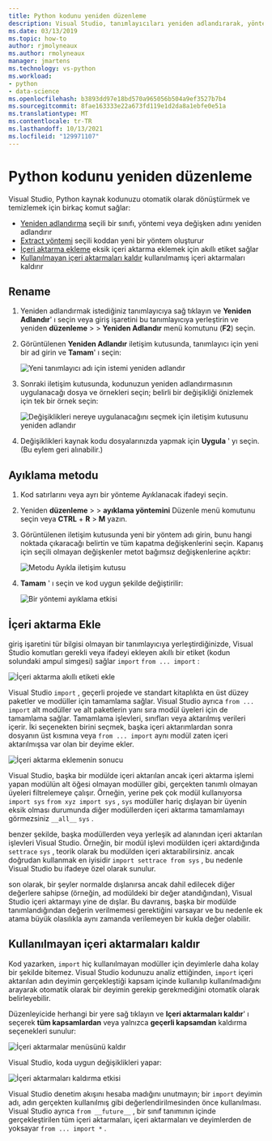 ```yaml
---
title: Python kodunu yeniden düzenleme
description: Visual Studio, tanımlayıcıları yeniden adlandırarak, yöntemleri ayıklayarak, içeri aktarmalar ekleyerek ve kullanılmayan içeri aktarmaları kaldırarak Python kodunu yeniden düzenleme kolayolmasını sağlar.
ms.date: 03/13/2019
ms.topic: how-to
author: rjmolyneaux
ms.author: rmolyneaux
manager: jmartens
ms.technology: vs-python
ms.workload:
- python
- data-science
ms.openlocfilehash: b3893dd97e18bd570a965056b504a9ef3527b7b4
ms.sourcegitcommit: 8fae163333e22a673fd119e1d2da8a1ebfe0e51a
ms.translationtype: MT
ms.contentlocale: tr-TR
ms.lasthandoff: 10/13/2021
ms.locfileid: "129971107"
---
```

# <a name="refactor-python-code"></a>Python kodunu yeniden düzenleme

Visual Studio, Python kaynak kodunuzu otomatik olarak dönüştürmek ve temizlemek için birkaç komut sağlar:

- [Yeniden adlandırma](#rename) seçili bir sınıfı, yöntemi veya değişken adını yeniden adlandırır
- [Extract yöntemi](#extract-method) seçili koddan yeni bir yöntem oluşturur
- [İçeri aktarma ekleme](#add-import) eksik içeri aktarma eklemek için akıllı etiket sağlar
- [Kullanılmayan içeri aktarmaları kaldır](#remove-unused-imports) kullanılmamış içeri aktarmaları kaldırır

## <a name="rename"></a>Rename

1. Yeniden adlandırmak istediğiniz tanımlayıcıya sağ tıklayın ve **Yeniden Adlandır**' ı seçin veya giriş işaretini bu tanımlayıcıya yerleştirin ve yeniden **düzenleme**  >    >  **Yeniden Adlandır** menü komutunu (**F2**) seçin.
2. Görüntülenen **Yeniden Adlandır** iletişim kutusunda, tanımlayıcı için yeni bir ad girin ve **Tamam**' ı seçin:

   ![Yeni tanımlayıcı adı için istemi yeniden adlandır](media/code-refactor-rename-1.png)

3. Sonraki iletişim kutusunda, kodunuzun yeniden adlandırmasının uygulanacağı dosya ve örnekleri seçin; belirli bir değişikliği önizlemek için tek bir örnek seçin:

   ![Değişiklikleri nereye uygulanacağını seçmek için iletişim kutusunu yeniden adlandır](media/code-refactor-rename-2.png)

4. Değişiklikleri kaynak kodu dosyalarınızda yapmak için **Uygula** ' yı seçin. (Bu eylem geri alınabilir.)

## <a name="extract-method"></a>Ayıklama metodu

1. Kod satırlarını veya ayrı bir yönteme Ayıklanacak ifadeyi seçin.
2. Yeniden **düzenleme**  >    >  **ayıklama yöntemini** Düzenle menü komutunu seçin veya **CTRL** + **R**  >  **M** yazın.
3. Görüntülenen iletişim kutusunda yeni bir yöntem adı girin, bunu hangi noktada çıkaracağı belirtin ve tüm kapatma değişkenlerini seçin. Kapanış için seçili olmayan değişkenler metot bağımsız değişkenlerine açıktır:

   ![Metodu Ayıkla iletişim kutusu](media/code-refactor-extract-method-1.png)

4. **Tamam** ' ı seçin ve kod uygun şekilde değiştirilir:

   ![Bir yöntemi ayıklama etkisi](media/code-refactor-extract-method-2.png)

## <a name="add-import"></a>İçeri aktarma Ekle

giriş işaretini tür bilgisi olmayan bir tanımlayıcıya yerleştirdiğinizde, Visual Studio komutları gerekli veya ifadeyi ekleyen akıllı bir etiket (kodun solundaki ampul simgesi) sağlar `import` `from ... import` :

![İçeri aktarma akıllı etiketi ekle](media/code-refactor-add-import-1.png)

Visual Studio `import` , geçerli projede ve standart kitaplıkta en üst düzey paketler ve modüller için tamamlama sağlar. Visual Studio ayrıca `from ... import` alt modüller ve alt paketlerin yanı sıra modül üyeleri için de tamamlama sağlar. Tamamlama işlevleri, sınıfları veya aktarılmış verileri içerir. İki seçenekten birini seçmek, başka içeri aktarımlardan sonra dosyanın üst kısmına veya `from ... import` aynı modül zaten içeri aktarılmışsa var olan bir deyime ekler.

![İçeri aktarma eklemenin sonucu](media/code-refactor-add-import-2.png)

Visual Studio, başka bir modülde içeri aktarılan ancak içeri aktarma işlemi yapan modülün alt öğesi olmayan modüller gibi, gerçekten tanımlı olmayan üyeleri filtrelemeye çalışır. Örneğin, yerine pek çok modül kullanıyorsa `import sys` `from xyz import sys` , `sys` modüller hariç dışlayan bir üyenin eksik olması durumunda diğer modüllerden içeri aktarma tamamlamayı görmezsiniz `__all__` `sys` .

benzer şekilde, başka modüllerden veya yerleşik ad alanından içeri aktarılan işlevleri Visual Studio. Örneğin, bir modül işlevi modülden içeri aktardığında `settrace` `sys` , teorik olarak bu modülden içeri aktarabilirsiniz. ancak doğrudan kullanmak en iyisidir `import settrace from sys` , bu nedenle Visual Studio bu ifadeye özel olarak sunulur.

son olarak, bir şeyler normalde dışlanırsa ancak dahil edilecek diğer değerlere sahipse (örneğin, ad modüldeki bir değer atandığından), Visual Studio içeri aktarmayı yine de dışlar. Bu davranış, başka bir modülde tanımlandığından değerin verilmemesi gerektiğini varsayar ve bu nedenle ek atama büyük olasılıkla aynı zamanda verilemeyen bir kukla değer olabilir.

## <a name="remove-unused-imports"></a>Kullanılmayan içeri aktarmaları kaldır

Kod yazarken, `import` hiç kullanılmayan modüller için deyimlerle daha kolay bir şekilde bitemez. Visual Studio kodunuzu analiz ettiğinden, `import` içeri aktarılan adın deyimin gerçekleştiği kapsam içinde kullanılıp kullanılmadığını arayarak otomatik olarak bir deyimin gerekip gerekmediğini otomatik olarak belirleyebilir.

Düzenleyicide herhangi bir yere sağ tıklayın ve **Içeri aktarmaları kaldır**' ı seçerek **tüm kapsamlardan** veya yalnızca **geçerli kapsamdan** kaldırma seçenekleri sunulur:

![İçeri aktarmalar menüsünü kaldır](media/code-refactor-remove-imports-1.png)

Visual Studio, koda uygun değişiklikleri yapar:

![İçeri aktarmaları kaldırma etkisi](media/code-refactor-remove-imports-2.png)

Visual Studio denetim akışını hesaba madığını unutmayın; bir `import` deyimin adı, adın gerçekten kullanılmış gibi değerlendirilmesinden önce kullanılması. Visual Studio ayrıca `from __future__` , bir sınıf tanımının içinde gerçekleştirilen tüm içeri aktarmaları, içeri aktarmaları ve deyimlerden de yoksayar `from ... import *` .
